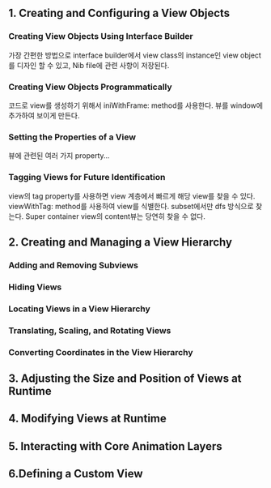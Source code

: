 ## 1. Creating and Configuring a View Objects

### Creating View Objects Using Interface Builder

가장 간편한 방법으로 interface builder에서 view class의 instance인 view object를 디자인 할 수 있고, Nib  file에 관련 사항이 저장된다.

### Creating View Objects Programmatically

코드로 view를 생성하기 위해서 iniWithFrame: method를 사용한다. 뷰를 window에 추가하여 보이게 만든다.

### Setting the Properties of a View

뷰에 관련된 여러 가지 property... 

### Tagging Views for Future Identification

view의 tag property를 사용하면 view 계층에서 빠르게 해당 view를 찾을 수 있다. viewWithTag: method를 사용하여 view를 식별한다. subset에서만 dfs 방식으로 찾는다. Super container view의 content뷰는 당연히 찾을 수 없다.

## 2. Creating and Managing a View Hierarchy

### Adding and Removing Subviews



### Hiding Views

### Locating Views in a View Hierarchy

### Translating, Scaling, and Rotating Views

### Converting Coordinates in the View Hierarchy

## 3. Adjusting the Size and Position of Views at Runtime

## 4. Modifying Views at Runtime

## 5. Interacting with Core Animation Layers

## 6.Defining a Custom View